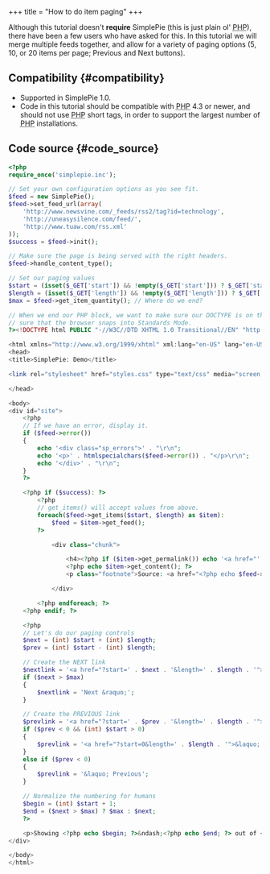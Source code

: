 +++
title = "How to do item paging"
+++

Although this tutorial doesn't **require** SimplePie (this is just plain ol' <abbr title="Hypertext Preprocessor">PHP</abbr>), there have been a few users who have asked for this. In this tutorial we will merge multiple feeds together, and allow for a variety of paging options (5, 10, or 20 items per page; Previous and Next buttons).

## Compatibility {#compatibility}

- Supported in SimplePie 1.0.
- Code in this tutorial should be compatible with <abbr title="Hypertext Preprocessor">PHP</abbr> 4.3 or newer, and should not use <abbr title="Hypertext Preprocessor">PHP</abbr> short tags, in order to support the largest number of <abbr title="Hypertext Preprocessor">PHP</abbr> installations.

## Code source {#code_source}

```php
<?php
require_once('simplepie.inc');

// Set your own configuration options as you see fit.
$feed = new SimplePie();
$feed->set_feed_url(array(
    'http://www.newsvine.com/_feeds/rss2/tag?id=technology',
    'http://uneasysilence.com/feed/',
    'http://www.tuaw.com/rss.xml'
));
$success = $feed->init();

// Make sure the page is being served with the right headers.
$feed->handle_content_type();

// Set our paging values
$start = (isset($_GET['start']) && !empty($_GET['start'])) ? $_GET['start'] : 0; // Where do we start?
$length = (isset($_GET['length']) && !empty($_GET['length'])) ? $_GET['length'] : 5; // How many per page?
$max = $feed->get_item_quantity(); // Where do we end?

// When we end our PHP block, we want to make sure our DOCTYPE is on the top line to make
// sure that the browser snaps into Standards Mode.
?><!DOCTYPE html PUBLIC "-//W3C//DTD XHTML 1.0 Transitional//EN" "http://www.w3.org/TR/xhtml1/DTD/xhtml1-transitional.dtd">

<html xmlns="http://www.w3.org/1999/xhtml" xml:lang="en-US" lang="en-US">
<head>
<title>SimplePie: Demo</title>

<link rel="stylesheet" href="styles.css" type="text/css" media="screen, projector" />

</head>

<body>
<div id="site">
    <?php
    // If we have an error, display it.
    if ($feed->error())
    {
        echo '<div class="sp_errors">' . "\r\n";
        echo '<p>' . htmlspecialchars($feed->error()) . "</p>\r\n";
        echo '</div>' . "\r\n";
    }
    ?>

    <?php if ($success): ?>
        <?php
        // get_items() will accept values from above.
        foreach($feed->get_items($start, $length) as $item):
            $feed = $item->get_feed();
        ?>

            <div class="chunk">

                <h4><?php if ($item->get_permalink()) echo '<a href="' . $item->get_permalink() . '">'; echo $item->get_title(true); if ($item->get_permalink()) echo '</a>'; ?></h4>
                <?php echo $item->get_content(); ?>
                <p class="footnote">Source: <a href="<?php echo $feed->get_permalink(); ?>"><?php echo $feed->get_title(); ?></a> | <?php echo $item->get_date('j M Y, g:i a'); ?></p>

            </div>

        <?php endforeach; ?>
    <?php endif; ?>

    <?php
    // Let's do our paging controls
    $next = (int) $start + (int) $length;
    $prev = (int) $start - (int) $length;

    // Create the NEXT link
    $nextlink = '<a href="?start=' . $next . '&length=' . $length . '">Next &raquo;</a>';
    if ($next > $max)
    {
        $nextlink = 'Next &raquo;';
    }

    // Create the PREVIOUS link
    $prevlink = '<a href="?start=' . $prev . '&length=' . $length . '">&laquo; Previous</a>';
    if ($prev < 0 && (int) $start > 0)
    {
        $prevlink = '<a href="?start=0&length=' . $length . '">&laquo; Previous</a>';
    }
    else if ($prev < 0)
    {
        $prevlink = '&laquo; Previous';
    }

    // Normalize the numbering for humans
    $begin = (int) $start + 1;
    $end = ($next > $max) ? $max : $next;
    ?>

    <p>Showing <?php echo $begin; ?>&ndash;<?php echo $end; ?> out of <?php echo $max; ?> | <?php echo $prevlink; ?> | <?php echo $nextlink; ?> | <a href="<?php echo '?start=' . $start . '&length=5'; ?>">5</a>, <a href="<?php echo '?start=' . $start . '&length=10'; ?>">10</a>, or <a href="<?php echo '?start=' . $start . '&length=20'; ?>">20</a> at a time.</p>
</div>

</body>
</html>
```
